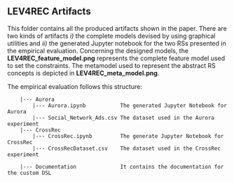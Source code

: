 ## LEV4REC Artifacts

This folder contains all the produced artifacts shown in the paper. There are two kinds of artifacts *i)* the complete models devised by using graphical utilities and *ii)* the generated Jupyter notebook for the two RSs presented in the empirical evaluation. 
Concerning the designed models, the **LEV4REC_feature_model.png** represents the complete feature model used to set the constraints. The metamodel used to represent the abstract RS concepts is depicted in **LEV4REC_meta_model.png**. 

The empirical evaluation follows this structure:
```
 	|--- Aurora
		|--- Aurora.ipynb			The generated Jupyter Notebook for Aurora
		|--- Social_Network_Ads.csv	The dataset used in the Aurora experiment         
	|--- CrossRec
		|--- CrossRec.ipynb			The generate Jupyter Notebook for CrossRec
		|--- CrossRecDataset.csv 	The dataset used in the CrossRec experiment

	|--- Documentation				It contains the documentation for the custom DSL
	 				

      
```